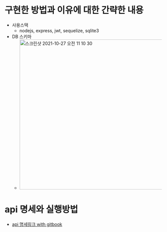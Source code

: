 # 구현한 방법과 이유에 대한 간략한 내용
- 사용스택
    - nodejs, express, jwt, sequelize, sqlite3
- DB 스키마
    - <img width="481" alt="스크린샷 2021-10-27 오전 11 10 30" src="https://user-images.githubusercontent.com/81801012/138988057-4528cf23-4c12-435f-8a8c-c5f5b89b621c.png">
# api 명세와 실행방법
- [api 명세링크 with gitbook](https://app.gitbook.com/s/JSJWflJiC7X7hf6nfs1f/reference/user)
